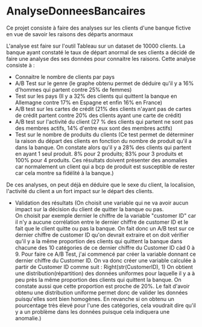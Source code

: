 # AnalyseDonneesBancaires
Ce projet consiste à faire des analyses sur les clients d'une banque fictive en vue de savoir les raisons des départs anormaux

L'analyse est faire sur l'outil Tableau sur un dataset de 10000 clients.
La banque ayant constaté le taux de départ anormal de ses clients a décidé de faire une analyse des ses données pour connaitre les raisons.
Cette analyse consiste à :
- Connaitre le nombre de clients par pays 
- A/B Test sur le genre (le graphe obtenu permet de déduire qu'il y a 16% d'hommes qui partent contre 25% de femmes)
- Test sur les pays (Il y a 32% des clients qui quittent la banque en Allemagne contre 17% en Espagne et enfin 16% en France)
- A/B test sur les cartes de crédit (21% des clients n'ayant pas de cartes de crédit partent contre 20% des clients ayant une carte de crédit)
- A/B test sur l'activité du client (27 % des clients qui partent ne sont pas des membres actifs, 14% d'entre eux sont des membres actifs)
- Test sur le nombre de produits du clients (Ce test permet de déterminer la raison du départ des clients en fonction du nombre de produit qu'il  a dans la banque. 
On constate alors qu'il y a  28% des clients qui partent en ayant 1 seul produit.
8% pour 2 produits; 83% pour 3 produits et 100% pour 4 produits. Ces résultats doivent présenter des anomalies car normalement un client 
qui a bcp de produit est susceptible de rester car cela montre sa fidélité à la banque.)

De ces analyses, on peut déjà en déduire que le sexe du client, la localision, l'activité du client a un fort impact sur le départ des clients.
- Validation des résultats (On choisit une variable qui ne va avoir aucun impact sur la décision du client de quitter la banque ou pas.  
On choisit par exemple dernier le chiffre de la variable "customer ID" car il n'y a aucune corrélation entre le dernier chiffre de customer ID 
et le fait que le client quitte ou pas la banque. On fait donc un A/B test sur ce dernier chiffre de customer ID qu'on devrait extraire et 
on doit vérifier qu'il y a la même proportion des clients qui quittent la banque dans chacune des 10 catégories de ce dernier chiffre du Customer ID càd 0 à 9.
Pour faire ce A/B Test, j'ai commencé par créer la variable donnant ce dernier chiffre du Customer ID. On va donc créer une variable calculée à partir de Customer ID comme suit : Right(str(CustomerID), 1)
On obtient une distribution(répartition) des données uniformes pour laquelle il y a à peu près la même proportion des clients qui quittent la banque. On constate aussi que cette proportion est proche de 20%. Le fait d'avoir obtenu une distribution uniforme permet donc de valider les données puisqu'elles sont bien homogènes. En revanche si on obtenu un pourcentage très élevé pour l'une des catégories, cela voudrait dire qu'il y a un problème dans les données puisque cela indiquera une anomalie.)
